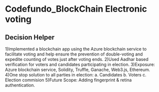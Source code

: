 # Codefundo_BlockChain Electronic voting 

## Decision Helper
1)Implemented a blockchain app using the Azure blockchain service to facilitate voting and help ensure the prevention of double-voting and expedite counting of votes just after voting ends.
2)Used Aadhar based verification for voters and candidates participating in election.
3)Exposure:  Azure blockchain service, Solidity, Truffle, Ganache, Web3.js, Ethereum.
4)One stop solution to all parties in election:
    a. Candidates b. Voters c. Election commision
5)Future Scope: Adding fingerprint & retina authentication.
